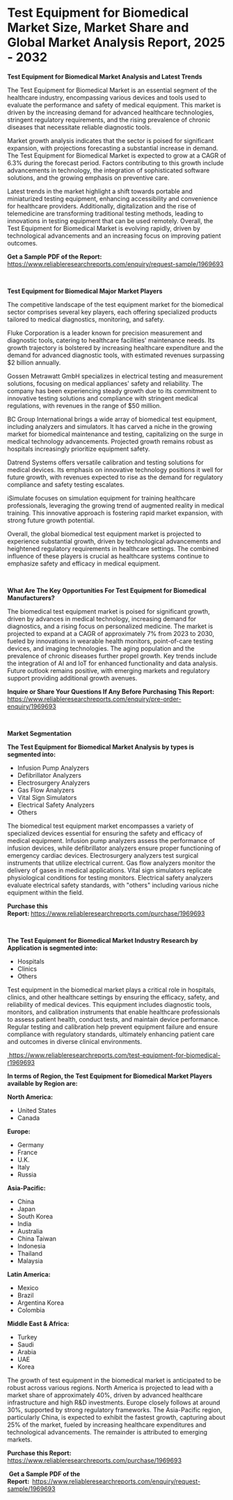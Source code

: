 <p><h1>Test Equipment for Biomedical Market Size, Market Share and Global Market Analysis Report, 2025 - 2032</h1></p><p><strong>Test Equipment for Biomedical Market Analysis and Latest Trends</strong></p>
<p><p>The Test Equipment for Biomedical Market is an essential segment of the healthcare industry, encompassing various devices and tools used to evaluate the performance and safety of medical equipment. This market is driven by the increasing demand for advanced healthcare technologies, stringent regulatory requirements, and the rising prevalence of chronic diseases that necessitate reliable diagnostic tools.</p><p>Market growth analysis indicates that the sector is poised for significant expansion, with projections forecasting a substantial increase in demand. The Test Equipment for Biomedical Market is expected to grow at a CAGR of 6.3% during the forecast period. Factors contributing to this growth include advancements in technology, the integration of sophisticated software solutions, and the growing emphasis on preventive care. </p><p>Latest trends in the market highlight a shift towards portable and miniaturized testing equipment, enhancing accessibility and convenience for healthcare providers. Additionally, digitalization and the rise of telemedicine are transforming traditional testing methods, leading to innovations in testing equipment that can be used remotely. Overall, the Test Equipment for Biomedical Market is evolving rapidly, driven by technological advancements and an increasing focus on improving patient outcomes.</p></p>
<p><strong>Get a Sample PDF of the Report:&nbsp;</strong> <a href="https://www.reliableresearchreports.com/enquiry/request-sample/1969693?utm_campaign=2222&utm_medium=2&utm_source=Github&utm_content=ia&utm_term=12042025&utm_id=test-equipment-for-biomedical">https://www.reliableresearchreports.com/enquiry/request-sample/1969693</a></p>
<p>&nbsp;</p>
<p><strong>Test Equipment for Biomedical Major Market Players</strong></p>
<p><p>The competitive landscape of the test equipment market for the biomedical sector comprises several key players, each offering specialized products tailored to medical diagnostics, monitoring, and safety. </p><p>Fluke Corporation is a leader known for precision measurement and diagnostic tools, catering to healthcare facilities' maintenance needs. Its growth trajectory is bolstered by increasing healthcare expenditure and the demand for advanced diagnostic tools, with estimated revenues surpassing $2 billion annually. </p><p>Gossen Metrawatt GmbH specializes in electrical testing and measurement solutions, focusing on medical appliances' safety and reliability. The company has been experiencing steady growth due to its commitment to innovative testing solutions and compliance with stringent medical regulations, with revenues in the range of $50 million.</p><p>BC Group International brings a wide array of biomedical test equipment, including analyzers and simulators. It has carved a niche in the growing market for biomedical maintenance and testing, capitalizing on the surge in medical technology advancements. Projected growth remains robust as hospitals increasingly prioritize equipment safety.</p><p>Datrend Systems offers versatile calibration and testing solutions for medical devices. Its emphasis on innovative technology positions it well for future growth, with revenues expected to rise as the demand for regulatory compliance and safety testing escalates.</p><p>iSimulate focuses on simulation equipment for training healthcare professionals, leveraging the growing trend of augmented reality in medical training. This innovative approach is fostering rapid market expansion, with strong future growth potential.</p><p>Overall, the global biomedical test equipment market is projected to experience substantial growth, driven by technological advancements and heightened regulatory requirements in healthcare settings. The combined influence of these players is crucial as healthcare systems continue to emphasize safety and efficacy in medical equipment.</p></p>
<p>&nbsp;</p>
<p><strong>What Are The Key Opportunities For Test Equipment for Biomedical Manufacturers?</strong></p>
<p><p>The biomedical test equipment market is poised for significant growth, driven by advances in medical technology, increasing demand for diagnostics, and a rising focus on personalized medicine. The market is projected to expand at a CAGR of approximately 7% from 2023 to 2030, fueled by innovations in wearable health monitors, point-of-care testing devices, and imaging technologies. The aging population and the prevalence of chronic diseases further propel growth. Key trends include the integration of AI and IoT for enhanced functionality and data analysis. Future outlook remains positive, with emerging markets and regulatory support providing additional growth avenues.</p></p>
<p><strong>Inquire or Share Your Questions If Any Before Purchasing This Report:</strong> <a href="https://www.reliableresearchreports.com/enquiry/pre-order-enquiry/1969693?utm_campaign=2222&utm_medium=2&utm_source=Github&utm_content=ia&utm_term=12042025&utm_id=test-equipment-for-biomedical">https://www.reliableresearchreports.com/enquiry/pre-order-enquiry/1969693</a></p>
<p>&nbsp;</p>
<p><strong>Market Segmentation</strong></p>
<p><strong>The Test Equipment for Biomedical Market Analysis by types is segmented into:</strong></p>
<p><ul><li>Infusion Pump Analyzers</li><li>Defibrillator Analyzers</li><li>Electrosurgery Analyzers</li><li>Gas Flow Analyzers</li><li>Vital Sign Simulators</li><li>Electrical Safety Analyzers</li><li>Others</li></ul></p>
<p><p>The biomedical test equipment market encompasses a variety of specialized devices essential for ensuring the safety and efficacy of medical equipment. Infusion pump analyzers assess the performance of infusion devices, while defibrillator analyzers ensure proper functioning of emergency cardiac devices. Electrosurgery analyzers test surgical instruments that utilize electrical current. Gas flow analyzers monitor the delivery of gases in medical applications. Vital sign simulators replicate physiological conditions for testing monitors. Electrical safety analyzers evaluate electrical safety standards, with "others" including various niche equipment within the field.</p></p>
<p><strong>Purchase this Report:&nbsp;</strong><a href="https://www.reliableresearchreports.com/purchase/1969693?utm_campaign=2222&utm_medium=2&utm_source=Github&utm_content=ia&utm_term=12042025&utm_id=test-equipment-for-biomedical">https://www.reliableresearchreports.com/purchase/1969693</a></p>
<p>&nbsp;</p>
<p><strong>The Test Equipment for Biomedical Market Industry Research by Application is segmented into:</strong></p>
<p><ul><li>Hospitals</li><li>Clinics</li><li>Others</li></ul></p>
<p><p>Test equipment in the biomedical market plays a critical role in hospitals, clinics, and other healthcare settings by ensuring the efficacy, safety, and reliability of medical devices. This equipment includes diagnostic tools, monitors, and calibration instruments that enable healthcare professionals to assess patient health, conduct tests, and maintain device performance. Regular testing and calibration help prevent equipment failure and ensure compliance with regulatory standards, ultimately enhancing patient care and outcomes in diverse clinical environments.</p></p>
<p><a href="https://www.reliableresearchreports.com/test-equipment-for-biomedical-r1969693?utm_campaign=2222&utm_medium=2&utm_source=Github&utm_content=ia&utm_term=12042025&utm_id=test-equipment-for-biomedical">&nbsp;https://www.reliableresearchreports.com/test-equipment-for-biomedical-r1969693</a></p>
<p><strong>In terms of Region, the Test Equipment for Biomedical Market Players available by Region are:</strong></p>
<p>
    <p> <strong> North America: </strong>
        <ul>
            <li>United States</li>
            <li>Canada</li>
        </ul>
        </p> 
    <p> <strong> Europe: </strong>
        <ul>
            <li>Germany</li>
            <li>France</li>
            <li>U.K.</li>
            <li>Italy</li>
            <li>Russia</li>
        </ul>
        </p> 
    <p> <strong> Asia-Pacific: </strong>
        <ul>
            <li>China</li>
            <li>Japan</li>
            <li>South Korea</li>
            <li>India</li>
            <li>Australia</li>
            <li>China Taiwan</li>
            <li>Indonesia</li>
            <li>Thailand</li>
            <li>Malaysia</li>
        </ul>
        </p> 
    <p> <strong> Latin America: </strong>
        <ul>
            <li>Mexico</li>
            <li>Brazil</li>
            <li>Argentina Korea</li>
            <li>Colombia</li>
        </ul>
        </p> 
    <p> <strong> Middle East & Africa: </strong>
        <ul>
            <li>Turkey</li>
            <li>Saudi</li>
            <li>Arabia</li>
            <li>UAE</li>
            <li>Korea</li>
        </ul>
    </p>
    </p>
<p><p>The growth of test equipment in the biomedical market is anticipated to be robust across various regions. North America is projected to lead with a market share of approximately 40%, driven by advanced healthcare infrastructure and high R&D investments. Europe closely follows at around 30%, supported by strong regulatory frameworks. The Asia-Pacific region, particularly China, is expected to exhibit the fastest growth, capturing about 25% of the market, fueled by increasing healthcare expenditures and technological advancements. The remainder is attributed to emerging markets.</p></p>
<p><strong>Purchase this Report: </strong><a href="https://www.reliableresearchreports.com/purchase/1969693?utm_campaign=2222&utm_medium=2&utm_source=Github&utm_content=ia&utm_term=12042025&utm_id=test-equipment-for-biomedical">https://www.reliableresearchreports.com/purchase/1969693</a></p>
<p>&nbsp;<strong>Get a Sample PDF of the Report:&nbsp;&nbsp;</strong><a href="https://www.reliableresearchreports.com/enquiry/request-sample/1969693?utm_campaign=2222&utm_medium=2&utm_source=Github&utm_content=ia&utm_term=12042025&utm_id=test-equipment-for-biomedical">https://www.reliableresearchreports.com/enquiry/request-sample/1969693</a></p>
<p><strong></strong></p>
<p><p></p><p></p><p></p></p>